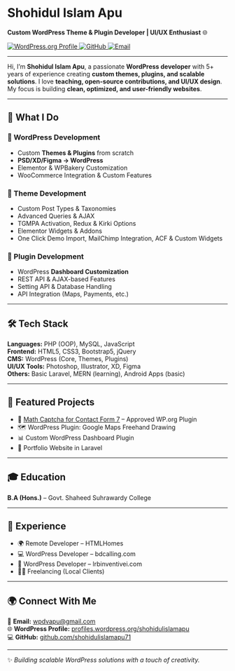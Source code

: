 <p align="center">
  <h1>Shohidul Islam Apu</h1>
  <strong>Custom WordPress Theme & Plugin Developer | UI/UX Enthusiast</strong> 🌐
</p>

<p align="left">
  <a href="https://profiles.wordpress.org/shohidulislamapu/">
    <img src="https://img.shields.io/badge/WordPress.org-Profile-blue?logo=wordpress" alt="WordPress.org Profile">
  </a>
  <a href="https://github.com/shohidulislamapu71">
    <img src="https://img.shields.io/badge/GitHub-shohidulislamapu71-black?logo=github" alt="GitHub">
  </a>
  <a href="mailto:wpdvapu@gmail.com">
    <img src="https://img.shields.io/badge/Email-Contact%20Me-red?logo=gmail" alt="Email">
  </a>
</p>

---

<p align="left">
  Hi, I’m <strong>Shohidul Islam Apu</strong>, a passionate <strong>WordPress developer</strong> with 5+ years of experience creating <strong>custom themes, plugins, and scalable solutions</strong>.
  I love <strong>teaching, open-source contributions, and UI/UX design</strong>. My focus is building <strong>clean, optimized, and user-friendly websites</strong>.
</p>

---

## 🚀 What I Do

### 🔹 WordPress Development
- Custom **Themes & Plugins** from scratch  
- **PSD/XD/Figma → WordPress**  
- Elementor & WPBakery Customization  
- WooCommerce Integration & Custom Features  

### 🔹 Theme Development
- Custom Post Types & Taxonomies  
- Advanced Queries & AJAX  
- TGMPA Activation, Redux & Kirki Options  
- Elementor Widgets & Addons  
- One Click Demo Import, MailChimp Integration, ACF & Custom Widgets  

### 🔹 Plugin Development
- WordPress **Dashboard Customization**  
- REST API & AJAX-based Features  
- Setting API & Database Handling  
- API Integration (Maps, Payments, etc.)  

---

## 🛠️ Tech Stack

**Languages:** PHP (OOP), MySQL, JavaScript  
**Frontend:** HTML5, CSS3, Bootstrap5, jQuery  
**CMS:** WordPress (Core, Themes, Plugins)  
**UI/UX Tools:** Photoshop, Illustrator, XD, Figma  
**Others:** Basic Laravel, MERN (learning), Android Apps (basic)  

---

## 📂 Featured Projects

- 🔌 [Math Captcha for Contact Form 7](https://wordpress.org/plugins/math-captcha-for-contact-form-7/) – Approved WP.org Plugin  
- 🗺️ WordPress Plugin: Google Maps Freehand Drawing  
- 📊 Custom WordPress Dashboard Plugin  
- 🎨 Portfolio Website in Laravel  

---

## 🎓 Education
**B.A (Hons.)** – Govt. Shaheed Suhrawardy College  

---

## 💼 Experience
- 🌍 Remote Developer – HTMLHomes  
- 💻 WordPress Developer – bdcalling.com  
- 💼 WordPress Developer – lrbinventivei.com  
- 🧑‍💻 Freelancing (Local Clients)  

---

## 🌍 Connect With Me
📧 **Email:** [wpdvapu@gmail.com](mailto:wpdvapu@gmail.com)  
🌐 **WordPress Profile:** [profiles.wordpress.org/shohidulislamapu](https://profiles.wordpress.org/shohidulislamapu/)  
💻 **GitHub:** [github.com/shohidulislamapu71](https://github.com/shohidulislamapu71)  

---

✨ *Building scalable WordPress solutions with a touch of creativity.*
